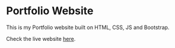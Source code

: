 # Portfolio Website
This is my Portfolio website built on HTML, CSS, JS and Bootstrap.

Check the live website <a href="https://anirudhbelwadi.com/">here</a>.
